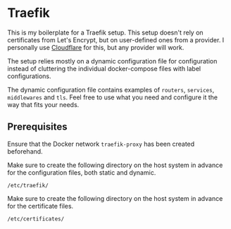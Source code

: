 # Traefik

This is my boilerplate for a Traefik setup. This setup doesn't rely on certificates from Let's Encrypt, but on user-defined ones from a provider. I personally use [Cloudflare](https://cloudflare.com) for this, but any provider will work.

The setup relies mostly on a dynamic configuration file for configuration instead of cluttering the individual docker-compose files with label configurations.

The dynamic configuration file contains examples of `routers`, `services`, `middlewares` and `tls`. Feel free to use what you need and configure it the way that fits your needs.


## Prerequisites

Ensure that the Docker network `traefik-proxy` has been created beforehand.

Make sure to create the following directory on the host system in advance for the configuration files, both static and dynamic.
```shell
/etc/traefik/
```

Make sure to create the following directory on the host system in advance for the certificate files.
```shell
/etc/certificates/
```